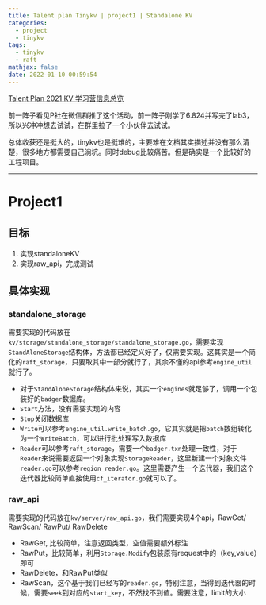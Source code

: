 ```yaml
---
title: Talent plan Tinykv | project1 | Standalone KV
categories:
  - project
  - tinykv
tags:
  - tinykv
  - raft
mathjax: false
date: 2022-01-10 00:59:54
---
```



[Talent Plan 2021 KV 学习营信息总览](https://asktug.com/t/topic/242996)

前一阵子看见P社在微信群推了这个活动，前一阵子刚学了6.824并写完了lab3，所以兴冲冲想去试试，在群里拉了一个小伙伴去试试。


总体收获还是挺大的，tinykv也是挺难的，主要难在文档其实描述并没有那么清楚，很多地方都需要自己淌坑。同时debug比较痛苦。但是确实是一个比较好的工程项目。

---

# Project1

## 目标

1. 实现standaloneKV
2. 实现raw_api，完成测试

## 具体实现

### standalone_storage
需要实现的代码放在`kv/storage/standalone_storage/standalone_storage.go`，需要实现`StandAloneStorage`结构体，方法都已经定义好了，仅需要实现。这其实是一个简化的`raft_storage`，只要取其中一部分就行了，其余不懂的api参考`engine_util`就行了。

- 对于`StandAloneStorage`结构体来说，其实一个`engines`就足够了，调用一个包装好的`badger`数据库。
- `Start`方法，没有需要实现的内容
- `Stop`关闭数据库
- `Write`可以参考`engine_util.write_batch.go`，它其实就是把`batch`数组转化为一个`WriteBatch`，可以进行批处理写入数据库
- `Reader`可以参考`raft_storage`，需要一个`badger.txn`处理一致性，对于`Reader`来说需要返回一个对象实现`StorageReader`，这里新建一个对象文件`reader.go`可以参考`region_reader.go`。这里需要产生一个迭代器，我们这个迭代器比较简单直接使用`cf_iterator.go`就可以了。

### raw_api
需要实现的代码放在`kv/server/raw_api.go`，我们需要实现4个api，RawGet/ RawScan/ RawPut/ RawDelete
- RawGet, 比较简单，注意返回类型，空值需要额外标注
- RawPut，比较简单，利用`Storage.Modify`包装原有request中的（key,value）即可
- RawDelete，和RawPut类似
- RawScan，这个基于我们已经写的`reader.go`，特别注意，当得到迭代器的时候，需要`seek`到对应的`start_key`，不然找不到值。需要注意，limit的大小
